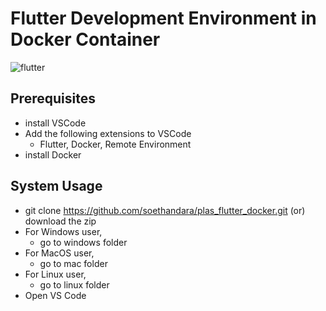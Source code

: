 # Flutter Development Environment in Docker Container
![flutter](https://github.com/soethandara/plas_flutter_docker/assets/148550611/26af9f16-4306-47be-ac17-36ad895f4185)

## Prerequisites 
- install VSCode
- Add the following extensions to VSCode
  - Flutter, Docker, Remote Environment
- install Docker
  
## System Usage
- git clone https://github.com/soethandara/plas_flutter_docker.git (or) download the zip
- For Windows user,
  - go to windows folder
- For MacOS user,
  - go to mac folder
- For Linux user,
  - go to linux folder
- Open VS Code
